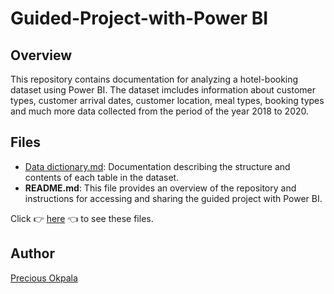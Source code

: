 # Guided-Project-with-Power BI
## Overview
This repository contains documentation for analyzing a hotel-booking dataset using Power BI. The dataset imcludes information about customer types, customer arrival dates, customer location, meal types, booking types and much more data collected from the period of the year 2018 to 2020.
## Files
- [Data dictionary.md](https://docs.google.com/spreadsheets/d/e/2PACX-1vQb2LVAx9HPDzoa2rQkvm9zAGQs2OoslU6JnntTGq9rXcWixs_10aZiwXdKJ81W0lsXU8J_zLNdc_E3/pubhtml?gid=1868586274&single=true): Documentation describing the structure and contents of each table in the dataset.
- **README.md**: This file provides an overview of the repository and instructions for accessing and sharing the guided project with Power BI.

Click 👉 [here](https://drive.google.com/drive/folders/1ylgna8ygMuxMlXAbzl1F-It-ZbyxWcXN?usp=sharing) 👈 to see these files.
## Author
[Precious Okpala](https://github.com/Precious-Okpala)
